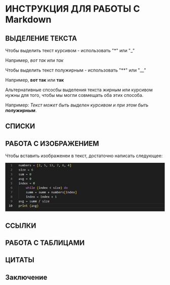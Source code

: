 # ИНСТРУКЦИЯ ДЛЯ РАБОТЫ С Markdown

## ВЫДЕЛЕНИЕ ТЕКСТА

Чтобы выделить текст курсивом - использовать "*" или "_"

Например, *вот так* или _так_

Чтобы выделить текст полужирным - использовать "**" или "__"

Например, **вот так** или __так__

Альтернативные спсосбы выделения текста жирным или курсивом нужны для того, чтобы мы могли совмещать оба этих способа.

Например: _Текст может быть выделен курсивом и при этом быть **полужирным**_.

## СПИСКИ

## РАБОТА С ИЗОБРАЖЕНИЕМ

Чтобы вставить изображенеи в текст, достаточно написать следующее:

![Привет, это дз по 3 семиинару!](Domashka.jpg)


## ССЫЛКИ

## РАБОТА С ТАБЛИЦАМИ

## ЦИТАТЫ

## Заключение





